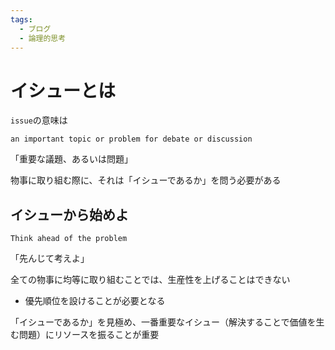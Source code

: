 ```yaml
---
tags:
  - ブログ
  - 論理的思考
---
```


# イシューとは

`issue`の意味は

`an important topic or problem for debate or discussion`

「重要な議題、あるいは問題」<br>

物事に取り組む際に、それは「イシューであるか」を問う必要がある

## イシューから始めよ

`Think ahead of the problem`

「先んじて考えよ」

全ての物事に均等に取り組むことでは、生産性を上げることはできない<br>

* 優先順位を設けることが必要となる

「イシューであるか」を見極め、一番重要なイシュー（解決することで価値を生む問題）にリソースを振ることが重要
